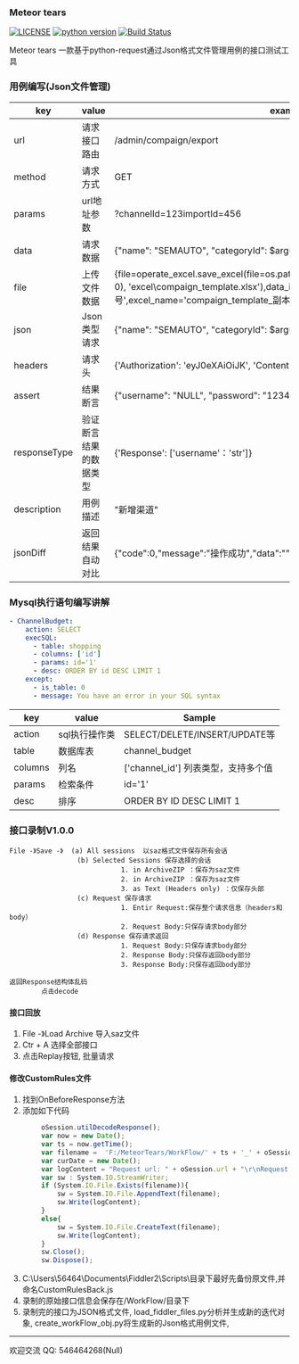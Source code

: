 ### Meteor tears

[![LICENSE](https://img.shields.io/badge/license-MIT-green.svg)](https://github.com/xiaoxiaolulu/MeteorTears/blob/master/LICENSE) [![python version](https://img.shields.io/badge/python-3.4%7C3.5%7C3.6%7C3.7-blue.svg)](https://pypi.org/project/MeteorTears/) [![Build Status](https://travis-ci.org/xiaoxiaolulu/MeteorTears.svg?branch=master)](https://travis-ci.org/xiaoxiaolulu/MeteorTears)


Meteor tears 一款基于python-request通过Json格式文件管理用例的接口测试工具


### 用例编写(Json文件管理)
key | value | example
------------ | -------------| ----------------
url | 请求接口路由 | /admin/compaign/export
method | 请求方式 | GET
params | url地址参数 | ?channelId=123importId=456
data | 请求数据 | {"name": "SEMAUTO", "categoryId": $arguments, "enabled": 1}
file | 上传文件数据 | {file=operate_excel.save_excel(file=os.path.join(parameters.make_directory('Data', 0), 'excel\compaign_template.xlsx'),data_index=0,excel_key='落地页编号',excel_name='compaign_template_副本.xlsx')}
json | Json类型请求 | {"name": "SEMAUTO", "categoryId": $arguments, "enabled": 1}
headers | 请求头 | {'Authorization': 'eyJ0eXAiOiJK', 'Content-Type': 'application/json'} 
assert | 结果断言 | {"username": "NULL", "password": "123456", "auth_code": ['len': 4]}
responseType | 验证断言结果的数据类型 | {'Response': ['username'：'str']}
description | 用例描述 | "新增渠道"
jsonDiff | 返回结果自动对比 | {"code":0,"message":"操作成功","data":""}


### Mysql执行语句编写讲解
```yaml
- ChannelBudget:
    action: SELECT
    execSQL:
      - table: shopping
      - columns: ['id']
      - params: id='1'
      - desc: ORDER BY id DESC LIMIT 1
    except:
      - is_table: 0
      - message: You have an error in your SQL syntax
```

key | value | Sample
------------ | -------------| ----------------
action| sql执行操作类 | SELECT/DELETE/INSERT/UPDATE等   
table| 数据库表 | channel_budget
columns| 列名 | ['channel_id'] 列表类型，支持多个值
params| 检索条件 | id='1'
desc| 排序 | ORDER BY ID DESC LIMIT 1


### 接口录制V1.0.0
```text
File -》Save -》  (a) All sessions  以saz格式文件保存所有会话 
                 (b) Selected Sessions 保存选择的会话
                            1. in ArchiveZIP ：保存为saz文件
                            2. in ArchiveZIP ：保存为saz文件
                            3. as Text (Headers only) ：仅保存头部
                 (c) Request 保存请求
                            1. Entir Request:保存整个请求信息（headers和body）
                            2. Request Body:只保存请求body部分
                 (d) Response 保存请求返回
                            1. Request Body:只保存请求body部分
                            2. Response Body:只保存返回body部分
                            3. Response Body:只保存返回body部分

返回Response结构体乱码
        点击decode 
```

#### 接口回放
1. File -》Load Archive 导入saz文件
2. Ctr + A 选择全部接口
3. 点击Replay按钮, 批量请求


#### 修改CustomRules文件
1. 找到OnBeforeResponse方法
2. 添加如下代码
```javascript
        oSession.utilDecodeResponse();
        var now = new Date();
        var ts = now.getTime();
        var filename =  'F:/MeteorTears/WorkFlow/' + ts + '_' + oSession.id + '.yaml';
        var curDate = new Date();
        var logContent = "Request url: " + oSession.url + "\r\nRequest header: " + oSession.oRequest.headers +  "\r\nRequest body: " + oSession.GetRequestBodyAsString() + "\r\nResponse code: " + oSession.responseCode + "\r\nResponse body: " + oSession.GetResponseBodyAsString() + "\r\n";
        var sw : System.IO.StreamWriter;
        if (System.IO.File.Exists(filename)){
            sw = System.IO.File.AppendText(filename);
            sw.Write(logContent);
        }
        else{
            sw = System.IO.File.CreateText(filename);
            sw.Write(logContent);
        }
        sw.Close();
        sw.Dispose();
```
3. C:\Users\56464\Documents\Fiddler2\Scripts\目录下最好先备份原文件,并命名CustomRulesBack.js
4. 录制的原始接口信息会保存在/WorkFlow/目录下
5. 录制完的接口为JSON格式文件, load_fiddler_files.py分析并生成新的迭代对象, create_workFlow_obj.py将生成新的Json格式用例文件,

--------------

欢迎交流   QQ: 546464268(Null)